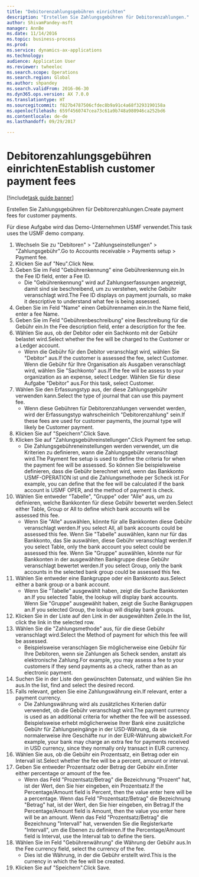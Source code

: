 ```yaml
--- 
title: "Debitorenzahlungsgebühren einrichten"
description: "Erstellen Sie Zahlungsgebühren für Debitorenzahlungen."
author: ShivamPandey-msft
manager: AnnBe
ms.date: 11/14/2016
ms.topic: business-process
ms.prod: 
ms.service: dynamics-ax-applications
ms.technology: 
audience: Application User
ms.reviewer: twheeloc
ms.search.scope: Operations
ms.search.region: Global
ms.author: shpandey
ms.search.validFrom: 2016-06-30
ms.dyn365.ops.version: AX 7.0.0
ms.translationtype: HT
ms.sourcegitcommit: f827b4787506cfdec8b9a91c4a68f3293190158a
ms.openlocfilehash: 659f4560747cea73c61a9b748a980946ca252bd6
ms.contentlocale: de-de
ms.lasthandoff: 09/29/2017

---
```

# <a name="establish-customer-payment-fees"></a><span data-ttu-id="d1666-103">Debitorenzahlungsgebühren einrichten</span><span class="sxs-lookup"><span data-stu-id="d1666-103">Establish customer payment fees</span></span>

[!include[task guide banner](../../includes/task-guide-banner.md)]

<span data-ttu-id="d1666-104">Erstellen Sie Zahlungsgebühren für Debitorenzahlungen.</span><span class="sxs-lookup"><span data-stu-id="d1666-104">Create payment fees for customer payments.</span></span>

<span data-ttu-id="d1666-105">Für diese Aufgabe wird das Demo-Unternehmen USMF verwendet.</span><span class="sxs-lookup"><span data-stu-id="d1666-105">This task uses the USMF demo company.</span></span>

1. <span data-ttu-id="d1666-106">Wechseln Sie zu "Debitoren" > "Zahlungseinstellungen" > "Zahlungsgebühr".</span><span class="sxs-lookup"><span data-stu-id="d1666-106">Go to Accounts receivable > Payments setup > Payment fee.</span></span>
2. <span data-ttu-id="d1666-107">Klicken Sie auf "Neu".</span><span class="sxs-lookup"><span data-stu-id="d1666-107">Click New.</span></span>
3. <span data-ttu-id="d1666-108">Geben Sie im Feld "Gebührenkennung" eine Gebührenkennung ein.</span><span class="sxs-lookup"><span data-stu-id="d1666-108">In the Fee ID field, enter a Fee ID.</span></span>
    * <span data-ttu-id="d1666-109">Die "Gebührenkennung" wird auf Zahlungserfassungen angezeigt, damit sind sie beschreibend, um zu verstehen, welche Gebühr veranschlagt wird.</span><span class="sxs-lookup"><span data-stu-id="d1666-109">The Fee ID displays on payment journals, so make it descriptive to understand what fee is being assessed.</span></span>  
4. <span data-ttu-id="d1666-110">Geben Sie im Feld "Name" einen Gebührennamen ein.</span><span class="sxs-lookup"><span data-stu-id="d1666-110">In the Name field, enter a fee Name.</span></span>
5. <span data-ttu-id="d1666-111">Geben Sie im Feld "Gebührenbeschreibung" eine Beschreibung für die Gebühr ein.</span><span class="sxs-lookup"><span data-stu-id="d1666-111">In the Fee description field, enter a description for the fee.</span></span>
6. <span data-ttu-id="d1666-112">Wählen Sie aus, ob der Debitor oder ein Sachkonto mit der Gebühr belastet wird.</span><span class="sxs-lookup"><span data-stu-id="d1666-112">Select whether the fee will be charged to the Customer or a Ledger account.</span></span>
    * <span data-ttu-id="d1666-113">Wenn die Gebühr für den Debitor veranschlagt wird, wählen Sie "Debitor" aus.</span><span class="sxs-lookup"><span data-stu-id="d1666-113">If the customer is assessed the fee, select Customer.</span></span> <span data-ttu-id="d1666-114">Wenn die Gebühr für Ihre Organisation als Ausgaben veranschlagt wird, wählen Sie "Sachkonto" aus.</span><span class="sxs-lookup"><span data-stu-id="d1666-114">If the fee will be assess to your organization as an expense, select Ledger.</span></span> <span data-ttu-id="d1666-115">Wählen Sie für diese Aufgabe "Debitor" aus.</span><span class="sxs-lookup"><span data-stu-id="d1666-115">For this task, select Customer.</span></span>  
7. <span data-ttu-id="d1666-116">Wählen Sie den Erfassungstyp aus, der diese Zahlungsgebühr verwenden kann.</span><span class="sxs-lookup"><span data-stu-id="d1666-116">Select the type of  journal that can use this payment fee.</span></span>
    * <span data-ttu-id="d1666-117">Wenn diese Gebühren für Debitorenzahlungen verwendet werden, wird der Erfassungstyp wahrscheinlich "Debitorenzahlung" sein.</span><span class="sxs-lookup"><span data-stu-id="d1666-117">If these fees are used for customer payments, the journal type will likely be Customer payment.</span></span>  
8. <span data-ttu-id="d1666-118">Klicken Sie auf "Speichern".</span><span class="sxs-lookup"><span data-stu-id="d1666-118">Click Save.</span></span>
9. <span data-ttu-id="d1666-119">Klicken Sie auf "Zahlungsgebühreinstellungen".</span><span class="sxs-lookup"><span data-stu-id="d1666-119">Click Payment fee setup.</span></span>
    * <span data-ttu-id="d1666-120">Die Zahlungsgebühreneinstellungen werden verwendet, um die Kriterien zu definieren, wann die Zahlungsgebühr veranschlagt wird.</span><span class="sxs-lookup"><span data-stu-id="d1666-120">The Payment fee setup is used to define the criteria for when the payment fee will be assessed.</span></span>  <span data-ttu-id="d1666-121">So können Sie beispielsweise definieren, dass die Gebühr berechnet wird, wenn das Bankkonto USMF-OPERATION ist und die Zahlungsmethode per Scheck ist.</span><span class="sxs-lookup"><span data-stu-id="d1666-121">For example, you can define that the fee will be calculated if the bank account is USMF OPER, and the method of payment is check.</span></span>  
10. <span data-ttu-id="d1666-122">Wählen Sie entweder "Tabelle", "Gruppe" oder "Alle" aus, um zu definieren, welche Bankkonten für diese Gebühr bewertet werden.</span><span class="sxs-lookup"><span data-stu-id="d1666-122">Select either Table, Group or All to define which bank accounts will be assessed this fee.</span></span>
    * <span data-ttu-id="d1666-123">Wenn Sie "Alle" auswählen, könnte für alle Bankkonten diese Gebühr veranschlagt werden.</span><span class="sxs-lookup"><span data-stu-id="d1666-123">If you select All, all bank accounts could be assessed this fee.</span></span>  <span data-ttu-id="d1666-124">Wenn Sie "Tabelle" auswählen, kann nur für das Bankkonto, das Sie auswählen, diese Gebühr veranschlagt werden.</span><span class="sxs-lookup"><span data-stu-id="d1666-124">If you select Table, only the bank account you select could be assessed this fee.</span></span> <span data-ttu-id="d1666-125">Wenn Sie "Gruppe" auswählen, könnte nur für Bankkonten in der ausgewählten Bankgruppe diese Gebühr veranschlagt bewertet werden.</span><span class="sxs-lookup"><span data-stu-id="d1666-125">If you select Group, only the bank accounts in the selected bank group could be assessed this fee.</span></span>  
11. <span data-ttu-id="d1666-126">Wählen Sie entweder eine Bankgruppe oder ein Bankkonto aus.</span><span class="sxs-lookup"><span data-stu-id="d1666-126">Select either a bank group or a bank account.</span></span>
    * <span data-ttu-id="d1666-127">Wenn Sie "Tabelle" ausgewählt haben, zeigt die Suche Bankkonten an.</span><span class="sxs-lookup"><span data-stu-id="d1666-127">If you selected Table, the lookup will display bank accounts.</span></span> <span data-ttu-id="d1666-128">Wenn Sie "Gruppe" ausgewählt haben, zeigt die Suche Bankgruppen an.</span><span class="sxs-lookup"><span data-stu-id="d1666-128">If you selected Group, the lookup will display bank groups.</span></span>  
12. <span data-ttu-id="d1666-129">Klicken Sie in der Liste auf den Link in der ausgewählten Zeile.</span><span class="sxs-lookup"><span data-stu-id="d1666-129">In the list, click the link in the selected row.</span></span>
13. <span data-ttu-id="d1666-130">Wählen Sie die "Zahlungsmethode" aus, für die diese Gebühr veranschlagt wird.</span><span class="sxs-lookup"><span data-stu-id="d1666-130">Select the Method of payment for which this fee will be assessed.</span></span>
    * <span data-ttu-id="d1666-131">Beispielsweise veranschlagen Sie möglicherweise eine Gebühr für Ihre Debitoren, wenn sie Zahlungen als Scheck senden, anstatt als elektronische Zahlung.</span><span class="sxs-lookup"><span data-stu-id="d1666-131">For example, you may assess a fee to your customers if they send payments as a check, rather than as an electronic payment.</span></span>  
14. <span data-ttu-id="d1666-132">Suchen Sie in der Liste den gewünschten Datensatz, und wählen Sie ihn aus.</span><span class="sxs-lookup"><span data-stu-id="d1666-132">In the list, find and select the desired record.</span></span>
15. <span data-ttu-id="d1666-133">Falls relevant, geben Sie eine Zahlungswährung ein.</span><span class="sxs-lookup"><span data-stu-id="d1666-133">If relevant, enter a payment currency.</span></span>
    * <span data-ttu-id="d1666-134">Die Zahlungswährung wird als zusätzliches Kriterien dafür verwendet, ob die Gebühr veranschlagt wird.</span><span class="sxs-lookup"><span data-stu-id="d1666-134">The payment currency is used as an additional criteria for whether the fee will be assessed.</span></span>  <span data-ttu-id="d1666-135">Beispielsweise erhebt möglicherweise Ihrer Bank eine zusätzliche Gebühr für Zahlungseingänge in der USD-Währung, da sie normalerweise ihre Geschäfte nur in der EUR-Währung abwickelt.</span><span class="sxs-lookup"><span data-stu-id="d1666-135">For example, your bank may charge an extra fee for payments received in USD currency, since they normally only transact in EUR currency.</span></span>  
16. <span data-ttu-id="d1666-136">Wählen Sie aus, ob die Gebühr ein Prozentsatz, ein Betrag oder ein Intervall ist.</span><span class="sxs-lookup"><span data-stu-id="d1666-136">Select whether the fee will be a percent, amount or interval.</span></span>
17. <span data-ttu-id="d1666-137">Geben Sie entweder Prozentsatz oder Betrag der Gebühr ein.</span><span class="sxs-lookup"><span data-stu-id="d1666-137">Enter either percentage or amount of the fee.</span></span>
    * <span data-ttu-id="d1666-138">Wenn das Feld "Prozentsatz/Betrag" die Bezeichnung "Prozent" hat, ist der Wert, den Sie hier eingeben, ein Prozentsatz.</span><span class="sxs-lookup"><span data-stu-id="d1666-138">If the Percentage/Amount field is Percent, then the value enter here will be a percentage.</span></span> <span data-ttu-id="d1666-139">Wenn das Feld "Prozentsatz/Betrag" die Bezeichnung "Betrag" hat, ist der Wert, den Sie hier eingeben, ein Betrag.</span><span class="sxs-lookup"><span data-stu-id="d1666-139">If the Percentage/Amount field is Amount, then the value you enter here will be an amount.</span></span> <span data-ttu-id="d1666-140">Wenn das Feld "Prozentsatz/Betrag" die Bezeichnung "Intervall" hat, verwenden Sie die Registerkarte "Intervall", um die Ebenen zu definieren.</span><span class="sxs-lookup"><span data-stu-id="d1666-140">If the Percentage/Amount field is Interval, use the Interval tab to define the tiers.</span></span>  
18. <span data-ttu-id="d1666-141">Wählen Sie im Feld "Gebührenwährung" die Währung der Gebühr aus.</span><span class="sxs-lookup"><span data-stu-id="d1666-141">In the Fee currency field, select the currency of the fee.</span></span>
    * <span data-ttu-id="d1666-142">Dies ist die Währung, in der die Gebühr erstellt wird.</span><span class="sxs-lookup"><span data-stu-id="d1666-142">This is the currency in which the fee will be created.</span></span>  
19. <span data-ttu-id="d1666-143">Klicken Sie auf "Speichern".</span><span class="sxs-lookup"><span data-stu-id="d1666-143">Click Save.</span></span>


